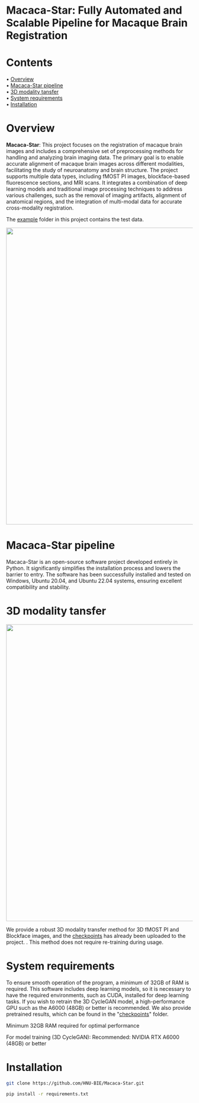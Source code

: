 # Macaca-Star: Fully Automated and Scalable Pipeline for Macaque Brain Registration

# Contents
&#x2022; [Overview](#Overview)  
&#x2022; [Macaca-Star pipeline](#Macaca-Star-pipeline)  
&#x2022; [3D modality tansfer](#3D-modality-tansfer)  
&#x2022; [System requirements](#System-requirements)   
&#x2022; [Installation](#Installation)  

# Overview
**Macaca-Star**: This project focuses on the registration of macaque brain images and includes a comprehensive set of preprocessing methods for handling and analyzing brain imaging data. The primary goal is to enable accurate alignment of macaque brain images across different modalities, facilitating the study of neuroanatomy and brain structure. The project supports multiple data types, including fMOST PI images, blockface-based fluorescence sections, and MRI scans. It integrates a combination of deep learning models and traditional image processing techniques to address various challenges, such as the removal of imaging artifacts, alignment of anatomical regions, and the integration of multi-modal data for accurate cross-modality registration.

The [example](./example) folder in this project contains the test data.

<p align="center">
<img src="https://github.com/user-attachments/assets/e850250e-9390-4c54-a3d7-99e8f61e1812" width="800">

# Macaca-Star pipeline
Macaca-Star is an open-source software project developed entirely in Python. It significantly simplifies the installation process and lowers the barrier to entry. The software has been successfully installed and tested on Windows, Ubuntu 20.04, and Ubuntu 22.04 systems, ensuring excellent compatibility and stability.

# 3D modality tansfer
<p align="center">
<img src="https://github.com/user-attachments/assets/6b105954-14e3-4061-953d-311b27d08b62" width="800">

We provide a robust 3D modality transfer method for 3D fMOST PI and Blockface images, and the [checkpoints](./checkpoints) has already been uploaded to the project. . This method does not require re-training during usage.

# System requirements
To ensure smooth operation of the program, a minimum of 32GB of RAM is required. This software includes deep learning models, so it is necessary to have the required environments, such as CUDA, installed for deep learning tasks. If you wish to retrain the 3D CycleGAN model, a high-performance GPU such as the A6000 (48GB) or better is recommended. We also provide pretrained results, which can be found in the "[checkpoints](./checkpoints)" folder.

Minimum 32GB RAM required for optimal performance

For model training (3D CycleGAN):
Recommended: NVIDIA RTX A6000 (48GB) or better

# Installation
```Bash
git clone https://github.com/HNU-BIE/Macaca-Star.git

pip install -r requirements.txt
```

